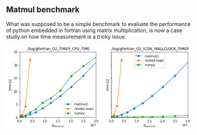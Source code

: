 

## Matmul benchmark

What was supposed to be a simple benchmark to evaluate the performance of python embedded in fortran using matrix multiplication, is now a case study on how time measurement is a tricky issue. 

![](img/cpu_time_vs_wallclock.png)

